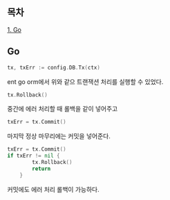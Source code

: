 ## 목차
[1. Go](#go)   

## Go
```go
tx, txErr := config.DB.Tx(ctx)
```
ent go orm에서 위와 같으 트랜잭션 처리를 실행할 수 있었다.

```go
tx.Rollback()
```
중간에 에러 처리할 때 롤백을 같이 넣어주고

```go
txErr = tx.Commit()
```
마지막 정상 마무리에는 커밋을 넣어준다.

```go
txErr = tx.Commit()
if txErr != nil {
		tx.Rollback()
		return
	}
```
커밋에도 에러 처리 롤백이 가능하다.